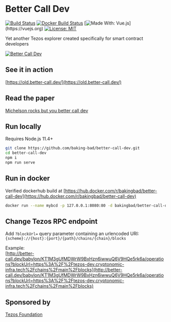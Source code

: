 # Better Call Dev
[![Build Status](https://travis-ci.org/baking-bad/better-call-dev.svg?branch=master)](https://travis-ci.org/baking-bad/better-call-dev)
[![Docker Build Status](https://img.shields.io/docker/cloud/build/bakingbad/better-call-dev)](https://hub.docker.com/r/bakingbad/better-call-dev)
[![Made With: Vue.js](https://img.shields.io/badge/vue-2.6.10-green.svg?)](https://vuejs.org)
[![License: MIT](https://img.shields.io/badge/License-MIT-yellow.svg)](https://opensource.org/licenses/MIT)

Yet another Tezos explorer created specifically for smart contract developers

[![Better Call Dev](https://miro.medium.com/max/1632/1*shi7Y-RVeMCbozwk2rzbsQ.png)](https://better-call.dev)

## See it in action
[https://old.better-call.dev/](https://old.better-call.dev/)

## Read the paper
[Michelson rocks but you better call dev](https://medium.com/coinmonks/michelson-rocks-but-you-better-call-dev-e23cd32a299a)

## Run locally
Requires Node.js 11.4+

```bash
git clone https://github.com/baking-bad/better-call-dev.git
cd better-call-dev
npm i
npm run serve
```

## Run in docker
Verified dockerhub build at [https://hub.docker.com/r/bakingbad/better-call-dev](https://hub.docker.com/r/bakingbad/better-call-dev)

```bash
docker run --name mybcd -p 127.0.0.1:8080:80 -d bakingbad/better-call-dev
```

## Change Tezos RPC endpoint

Add `?blockUrl=` query parameter containing an urlencoded URI:  
`{scheme}://{host}:{port}/{path}/chains/{chain}/blocks`  

Example:  
[http://better-call.dev/babylon/KT1M3gUfMDWrW9BxHzn6iwwuQ6V9HQe5rk6a/operations?blockUrl=https%3A%2F%2Ftezos-dev.cryptonomic-infra.tech%2Fchains%2Fmain%2Fblocks](http://better-call.dev/babylon/KT1M3gUfMDWrW9BxHzn6iwwuQ6V9HQe5rk6a/operations?blockUrl=https%3A%2F%2Ftezos-dev.cryptonomic-infra.tech%2Fchains%2Fmain%2Fblocks)

## Sponsored by
[Tezos Foundation](https://tezos.foundation/)

